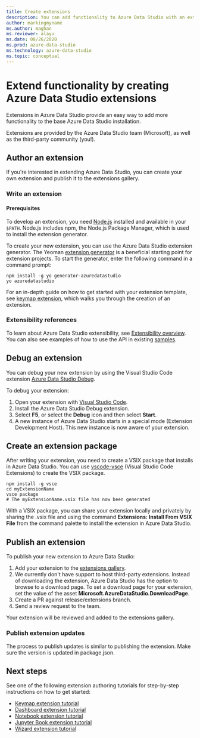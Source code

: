 ```yaml
---
title: Create extensions
description: You can add functionality to Azure Data Studio with an extension. Learn how to create an extension and publish it to the extensions gallery.
author: markingmyname
ms.author: maghan
ms.reviewer: alayu
ms.date: 08/26/2020
ms.prod: azure-data-studio
ms.technology: azure-data-studio
ms.topic: conceptual
---
```


# Extend functionality by creating Azure Data Studio extensions

Extensions in Azure Data Studio provide an easy way to add more functionality to the base Azure Data Studio installation.

Extensions are provided by the Azure Data Studio team (Microsoft), as well as the third-party community (you!).

## Author an extension

If you're interested in extending Azure Data Studio, you can create your own extension and publish it to the extensions gallery.

### Write an extension

#### Prerequisites

To develop an extension, you need [Node.js](https://nodejs.org/) installed and available in your `$PATH`. Node.js includes npm, the Node.js Package Manager, which is used to install the extension generator.

To create your new extension, you can use the Azure Data Studio extension generator. The Yeoman [extension generator](https://www.npmjs.com/package/generator-azuredatastudio) is a beneficial starting point for extension projects. To start the generator, enter the following command in a command prompt:

```console
npm install -g yo generator-azuredatastudio
yo azuredatastudio
```

For an in-depth guide on how to get started with your extension template, see [keymap extension](keymap-extension.md), which walks you through the creation of an extension.

### Extensibility references

To learn about Azure Data Studio extensibility, see [Extensibility overview](../extensibility.md). You can also see examples of how to use the API in existing [samples](https://github.com/Microsoft/azuredatastudio/tree/main/samples).

## Debug an extension

You can debug your new extension by using the Visual Studio Code extension [Azure Data Studio Debug](https://github.com/kevcunnane/sqlops-debug).

To debug your extension:

1. Open your extension with [Visual Studio Code](https://code.visualstudio.com/).
2. Install the Azure Data Studio Debug extension.
3. Select **F5**, or select the **Debug** icon and then select **Start**.
4. A new instance of Azure Data Studio starts in a special mode (Extension Development Host). This new instance is now aware of your extension.

## Create an extension package

After writing your extension, you need to create a VSIX package that installs in Azure Data Studio. You can use [vscode-vsce](https://github.com/Microsoft/vscode-vsce) (Visual Studio Code Extensions) to create the VSIX package.

```console
npm install -g vsce
cd myExtensionName
vsce package
# The myExtensionName.vsix file has now been generated
```

With a VSIX package, you can share your extension locally and privately by sharing the .vsix file and using the command **Extensions: Install From VSIX File** from the command palette to install the extension in Azure Data Studio.

## Publish an extension

To publish your new extension to Azure Data Studio:

1. Add your extension to the [extensions gallery](https://github.com/Microsoft/azuredatastudio/blob/release/extensions/extensionsGallery.json).
2. We currently don't have support to host third-party extensions. Instead of downloading the extension, Azure Data Studio has the option to browse to a download page. To set a download page for your extension, set the value of the asset **Microsoft.AzureDataStudio.DownloadPage**.
3. Create a PR against release/extensions branch.
4. Send a review request to the team.

Your extension will be reviewed and added to the extensions gallery.

### Publish extension updates

The process to publish updates is similar to publishing the extension. Make sure the version is updated in package.json.

## Next steps

See one of the following extension authoring tutorials for step-by-step instructions on how to get started:

- [Keymap extension tutorial](keymap-extension.md)
- [Dashboard extension tutorial](dashboard-extension.md)
- [Notebook extension tutorial](notebook-extension.md)
- [Jupyter Book extension tutorial](jupyter-book-extension.md)
- [Wizard extension tutorial](wizard-extension.md)
